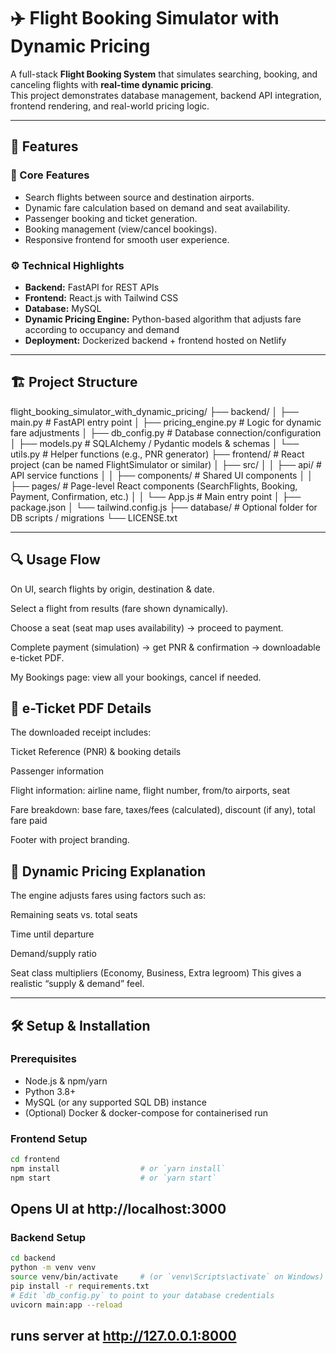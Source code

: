 # ✈️ Flight Booking Simulator with Dynamic Pricing

A full-stack **Flight Booking System** that simulates searching, booking, and canceling flights with **real-time dynamic pricing**.  
This project demonstrates database management, backend API integration, frontend rendering, and real-world pricing logic.

---

## 🚀 Features

### 🧩 Core Features
- Search flights between source and destination airports.
- Dynamic fare calculation based on demand and seat availability.
- Passenger booking and ticket generation.
- Booking management (view/cancel bookings).
- Responsive frontend for smooth user experience.

### ⚙️ Technical Highlights
- **Backend:** FastAPI for REST APIs
- **Frontend:** React.js with Tailwind CSS
- **Database:** MySQL
- **Dynamic Pricing Engine:** Python-based algorithm that adjusts fare according to occupancy and demand
- **Deployment:** Dockerized backend + frontend hosted on Netlify

---

## 🏗️ Project Structure

flight_booking_simulator_with_dynamic_pricing/
├── backend/
│ ├── main.py # FastAPI entry point
│ ├── pricing_engine.py # Logic for dynamic fare adjustments
│ ├── db_config.py # Database connection/configuration
│ ├── models.py # SQLAlchemy / Pydantic models & schemas
│ └── utils.py # Helper functions (e.g., PNR generator)
├── frontend/ # React project (can be named FlightSimulator or similar)
│ ├── src/
│ │ ├── api/ # API service functions
│ │ ├── components/ # Shared UI components
│ │ ├── pages/ # Page-level React components (SearchFlights, Booking, Payment, Confirmation, etc.)
│ │ └── App.js # Main entry point
│ ├── package.json
│ └── tailwind.config.js
├── database/ # Optional folder for DB scripts / migrations
└── LICENSE.txt

---

## 🔍 Usage Flow

On UI, search flights by origin, destination & date.

Select a flight from results (fare shown dynamically).

Choose a seat (seat map uses availability) → proceed to payment.

Complete payment (simulation) → get PNR & confirmation → downloadable e-ticket PDF.

My Bookings page: view all your bookings, cancel if needed.  


## 📄 e-Ticket PDF Details

The downloaded receipt includes:

Ticket Reference (PNR) & booking details

Passenger information

Flight information: airline name, flight number, from/to airports, seat

Fare breakdown: base fare, taxes/fees (calculated), discount (if any), total fare paid

Footer with project branding.

## 🧪 Dynamic Pricing Explanation

The engine adjusts fares using factors such as:

Remaining seats vs. total seats

Time until departure

Demand/supply ratio

Seat class multipliers (Economy, Business, Extra legroom)
This gives a realistic “supply & demand” feel.


---

## 🛠 Setup & Installation

### Prerequisites
- Node.js & npm/yarn  
- Python 3.8+  
- MySQL (or any supported SQL DB) instance  
- (Optional) Docker & docker-compose for containerised run

### Frontend Setup
```bash
cd frontend
npm install                  # or `yarn install`
npm start                    # or `yarn start`
```
## Opens UI at http://localhost:3000

### Backend Setup
```bash
cd backend
python -m venv venv
source venv/bin/activate     # (or `venv\Scripts\activate` on Windows)
pip install -r requirements.txt
# Edit `db_config.py` to point to your database credentials
uvicorn main:app --reload    
```
## runs server at http://127.0.0.1:8000
